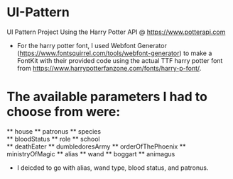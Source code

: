 # UI-Pattern
UI Pattern Project
Using the Harry Potter API @ https://www.potterapi.com

* For the harry potter font, I used Webfont Generator (https://www.fontsquirrel.com/tools/webfont-generator) to make a FontKit with their provided code using the actual TTF harry potter font from https://www.harrypotterfanzone.com/fonts/harry-p-font/.


# The available parameters I had to choose from were:
** house
** patronus
** species	
** bloodStatus
** role	
** school	
** deathEater
** dumbledoresArmy
** orderOfThePhoenix
** ministryOfMagic
** alias
** wand	
** boggart
** animagus

* I deicded to go with alias, wand type, blood status, and patronus.

